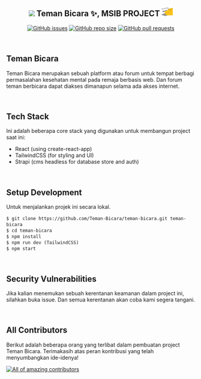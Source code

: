 <h2 align="center"><img src="https://emojis.slackmojis.com/emojis/images/1531849430/4246/blob-sunglasses.gif?1531849430" width="30"/> Teman Bicara ✨, MSIB PROJECT <img src="public/assets/meow_code.gif" width="30"></h2>

<p align="center">
    <a href="https://github.com/Teman-Bicara/teman-bicara/issues"><img src="https://img.shields.io/github/issues/Teman-Bicara/teman-bicara" alt="GitHub issues"></a>
    <a href="https://github.com/Teman-Bicara/teman-bicara"><img alt="GitHub repo size" src="https://img.shields.io/github/repo-size/Teman-Bicara/teman-bicara"></a>
    <a href="https://github.com/Teman-Bicara/teman-bicara/pulls"><img alt="GitHub pull requests" src="https://img.shields.io/github/issues-pr/Teman-Bicara/teman-bicara"></a>
</p>

<br>

## Teman Bicara
Teman Bicara merupakan sebuah platform atau forum untuk tempat berbagi permasalahan kesehatan mental pada remaja berbasis web. Dan forum teman berbicara dapat diakses dimanapun selama ada akses internet.

<br>

## Tech Stack
Ini adalah beberapa core stack yang digunakan untuk membangun project saat ini: 
- React (using create-react-app)
- TailwindCSS (for styling and UI)
- Strapi (cms headless for database store and auth)

<br>

## Setup Development
Untuk menjalankan projek ini secara lokal.

```
$ git clone https://github.com/Teman-Bicara/teman-bicara.git teman-bicara
$ cd teman-bicara
$ npm install
$ npm run dev (TailwindCSS)
$ npm start

```
<br>

## Security Vulnerabilities
Jika kalian menemukan sebuah kerentanan keamanan dalam project ini, silahkan buka issue. Dan semua kerentanan akan coba kami segera tangani.

<br>

## All Contributors
Berikut adalah beberapa orang yang terlibat dalam pembuatan project Teman Bicara. Terimakasih atas peran kontribusi yang telah menyumbangkan ide-idenya!

<a href="https://github.com/Teman-Bicara/teman-bicara/graphs/contributors"><img src="https://contrib.rocks/image?repo=Teman-Bicara/teman-bicara" alt="All of amazing contributors"></a>
